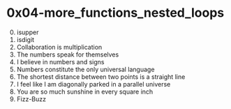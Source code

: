 <h1>0x04-more_functions_nested_loops</h1>

00. isupper<br>
01. isdigit<br>
02. Collaboration is multiplication<br>
03. The numbers speak for themselves<br>
04. I believe in numbers and signs<br>
05. Numbers constitute the only universal language<br>
06. The shortest distance between two points is a straight line<br>
07. I feel like I am diagonally parked in a parallel universe<br>
08. You are so much sunshine in every square inch<br>
09. Fizz-Buzz<br>

